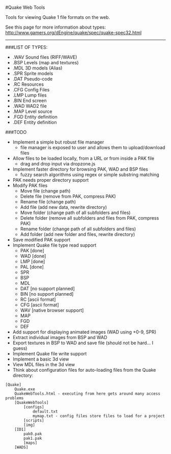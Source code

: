 #Quake Web Tools

Tools for viewing Quake 1 file formats on the web.

See this page for more information about types:  
http://www.gamers.org/dEngine/quake/spec/quake-spec32.html

---

###LIST OF TYPES:

+ .WAV    Sound files (RIFF/WAVE)
+ .BSP    Levels (map and textures)  
+ .MDL    3D models (Alias)  
+ .SPR    Sprite models  
+ .DAT    Pseudo-code  
+ .RC     Resources  
+ .CFG    Config Files    
+ .LMP    Lump files  
+ .BIN    End screen  
+ .WAD    WAD2 file  
+ .MAP    Level source  
+ .FGD    Entity definition  
+ .DEF    Entity definition  

###TODO

+ Implement a simple but robust file manager
    - file manager is exposed to user and allows them to upload/download files
+ Allow files to be loaded locally, from a URL or from inside a PAK file
    - drag and drop input via dropzone.js
+ Implement faster directory for browsing PAK, WAD and BSP files
    - fuzzy search algorithms using regex or simple substring matching
+ PAK needs proper directory support
+ Modify PAK files
    - Move file (change path)
    - Delete file (remove from PAK, compress PAK)
    - Rename file (change path)
    - Add file (add new data, rewrite directory)
    - Move folder (change path of all subfolders and files)
    - Delete folder (remove all subfolders and files from PAK, compress PAK)
    - Rename folder (change path of all subfolders and files)
    - Add folder (add new folder and files, rewrite directory)
+ Save modified PAK support
+ Implement Quake file type read support
    - PAK [done]
    - WAD [done]
    - LMP [done]
    - PAL [done]
    - SPR
    - BSP
    - MDL
    - DAT [no support planned]
    - BIN [no support planned]
    - RC  [ascii format]
    - CFG [ascii format]
    - WAV [native browser support]
    - MAP
    - FGD
    - DEF
+ Add support for displaying animated images (WAD using +0-9, SPR)
+ Extract individual images from BSP and WAD
+ Export textures in BSP to WAD and save file (should not be hard... I guess)
+ Implement Quake file write support
+ Implement a basic 3d view
+ View MDL files in the 3d view
+ Think about configuration files for auto-loading files from the Quake directory:  

<pre><code>[Quake]
    Quake.exe
    QuakeWebTools.html - executing from here gets around many access problems
    [QuakeWebTools]
        [configs]
            default.txt
            mymap.txt - config files store files to load for a project
        [scripts]
        [img]
    [ID1]
        pak0.pak
        pak1.pak
        [maps]
    [WADS]</code></pre>
